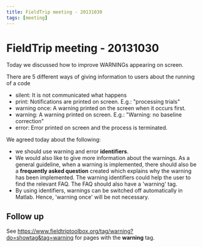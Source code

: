 ```yaml
---
title: FieldTrip meeting - 20131030
tags: [meeting]
---
```


# FieldTrip meeting - 20131030

Today we discussed how to improve WARNINGs appearing on screen.

There are 5 different ways of giving information to users about the running of a code

- silent: It is not communicated what happens
- print: Notifications are printed on screen. E.g.: "processing trials"
- warning once: A warning printed on the screen when it occurs first.
- warning: A warning printed on screen. E.g.: "Warning: no baseline correction"
- error: Error printed on screen and the process is terminated.

We agreed today about the following:

- we should use warning and error **identifiers**.
- We would also like to give more information about the warnings. As a general guideline, when a warning is implemented, there should also be a **frequently asked question** created which explains why the warning has been implemented. The warning identifiers could help the user to find the relevant FAQ. The FAQ should also have a 'warning' tag.
- By using identifiers, warnings can be switched off automatically in Matlab. Hence, 'warning once' will be not necessary.

## Follow up

See https://www.fieldtriptoolbox.org/tag/warning?do=showtag&tag=warning for pages with the **warning** tag.
